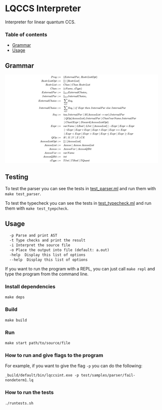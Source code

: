 # LQCCS Interpreter

Interpreter for linear quantum CCS.

### Table of contents
* [Grammar](#grammar)
* [Usage](#usage)

## Grammar
![grammar](./grammar.png)

## Testing
To test the parser you can see the tests in [test_parser.ml](./test/test_parser.ml) and run them with `make test_parser`.

To test the typecheck you can see the tests in [test_typecheck.ml](./test/test_typecheck.ml) and run them with `make test_tyepcheck`.

## Usage
``` 
  -p Parse and print AST
  -t Type checks and print the result
  -i Interpret the source file
  -o Place the output into file (default: a.out)
  -help  Display this list of options
  --help  Display this list of options
```
If you want to run the program with a REPL, you can just call `make repl` and type the program from the command line.

### Install dependencies

``` 
make deps
```

### Build

``` 
make build
```

### Run

``` 
make start path/to/source/file
```

### How to run and give flags to the program
For example, if you want to give the flag `-p` you can do the following: 

``` 
_build/default/bin/lqccsint.exe -p test/samples/parser/fail-nondeterm1.lq
``` 

### How to run the tests

``` 
./runtests.sh
``` 
